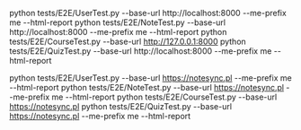 python tests/E2E/UserTest.py --base-url http://localhost:8000 --me-prefix me --html-report
python tests/E2E/NoteTest.py --base-url http://localhost:8000 --me-prefix me --html-report
python tests/E2E/CourseTest.py --base-url http://127.0.0.1:8000
python tests/E2E/QuizTest.py --base-url http://localhost:8000 --me-prefix me --html-report



python tests/E2E/UserTest.py --base-url https://notesync.pl --me-prefix me --html-report
python tests/E2E/NoteTest.py --base-url https://notesync.pl --me-prefix me --html-report
python tests/E2E/CourseTest.py --base-url https://notesync.pl
python tests/E2E/QuizTest.py --base-url https://notesync.pl --me-prefix me --html-report


